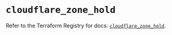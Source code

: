 # `cloudflare_zone_hold`

Refer to the Terraform Registry for docs: [`cloudflare_zone_hold`](https://registry.terraform.io/providers/cloudflare/cloudflare/5.4.0/docs/resources/zone_hold).
